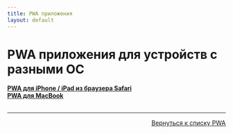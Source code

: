 ```yaml
---
title: PWA приложения
layout: default
---
```

# PWA приложения для устройств с разными ОС

<a href="pages/subp/pwa_ios" target="_blank" rel="noopener">**PWA для iPhone / iPad из браузера Safari**</a>  
<a href="pages/subp/pwa_mac" target="_blank" rel="noopener">**PWA для MacBook**</a>  <br><br>

---
<p  align="right"><a href="pages/pwa_ios" target="_blank" rel="noopener">Вернуться к списку PWA</a></p>


